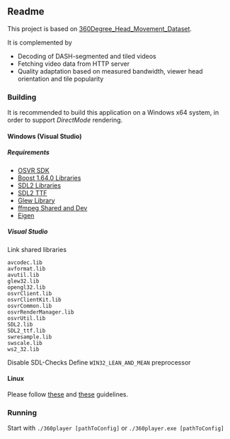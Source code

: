 ## Readme

This project is based on [360Degree_Head_Movement_Dataset](https://github.com/xmar/360Degree_Head_Movement_Dataset).

It is complemented by  
* Decoding of DASH-segmented and tiled videos
* Fetching video data from HTTP server
* Quality adaptation based on measured bandwidth, viewer head orientation and tile popularity

### Building
It is recommended to build this application on a Windows x64 system, in order to support _DirectMode_ rendering.
#### Windows (Visual Studio)
##### Requirements
* [OSVR SDK](http://access.osvr.com/binary/osvr-sdk-installer)
* [Boost 1.64.0 Libraries](https://sourceforge.net/projects/boost/files/boost-binaries/1.64.0/)
* [SDL2 Libraries](https://www.libsdl.org/download-2.0.php)
* [SDL2 TTF](https://www.libsdl.org/projects/SDL_ttf/)
* [Glew Library](https://sourceforge.net/projects/glew/files/latest/download)
* [ffmpeg Shared and Dev](https://ffmpeg.zeranoe.com/builds/)
* [Eigen](https://github.com/eigenteam/eigen-git-mirror)

##### Visual Studio
Link shared libraries
```
avcodec.lib
avformat.lib
avutil.lib
glew32.lib
opengl32.lib
osvrClient.lib
osvrClientKit.lib
osvrCommon.lib
osvrRenderManager.lib
osvrUtil.lib
SDL2.lib
SDL2_ttf.lib
swresample.lib
swscale.lib
ws2_32.lib
```
Disable SDL-Checks
Define ```WIN32_LEAN_AND_MEAN``` preprocessor
#### Linux
Please follow [these](https://docs.google.com/document/d/18lGSDgB4gElmcdL4-vVISrxkQCkuwLBbEJFs67u13rg/edit) and [these](https://docs.google.com/document/d/1VSKkVNOF3YH_p7FXpOTS9H_t-x1rXlBHAwMpXhppF9I/edit#heading=h.q82xye1d2ypg) guidelines.

### Running
Start with ```./360player [pathToConfig]``` or ```./360player.exe [pathToConfig]```